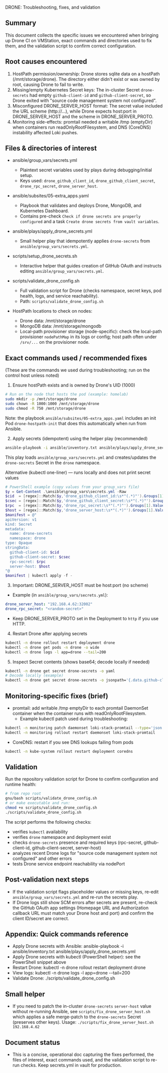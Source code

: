 DRONE: Troubleshooting, fixes, and validation

Summary
-------
This document collects the specific issues we encountered when bringing up Drone CI on VMStation, exact commands and directories used to fix them, and the validation script to confirm correct configuration.

Root causes encountered
-----------------------
1. HostPath permission/ownership: Drone stores sqlite data on a hostPath (/mnt/storage/drone). The directory either didn't exist or was owned by root, causing Drone to fail to write.
2. Missing/empty Kubernetes Secret keys: The in-cluster Secret `drone-secrets` had empty `github-client-id` and `github-client-secret`, so Drone exited with "source code management system not configured".
3. Misconfigured DRONE_SERVER_HOST format: The secret value included the URL scheme (http://...), while Drone expects host:port in DRONE_SERVER_HOST and the scheme in DRONE_SERVER_PROTO.
4. Monitoring side-effects: promtail needed a writable /tmp (emptyDir) when containers run readOnlyRootFilesystem, and DNS (CoreDNS) instability affected Loki pushes.

Files & directories of interest
------------------------------
- ansible/group_vars/secrets.yml
  - Plaintext secret variables used by plays during debugging/initial setup.
  - Keys used: `drone_github_client_id`, `drone_github_client_secret`, `drone_rpc_secret`, `drone_server_host`.

- ansible/subsites/05-extra_apps.yaml
  - Playbook that validates and deploys Drone, MongoDB, and Kubernetes Dashboard.
  - Contains pre-check `Check if drone secrets are properly configured` and a task `Create drone secrets from vault variables`.

- ansible/plays/apply_drone_secrets.yml
  - Small helper play that idempotently applies `drone-secrets` from `ansible/group_vars/secrets.yml`.

- scripts/setup_drone_secrets.sh
  - Interactive helper that guides creation of GitHub OAuth and instructs editing `ansible/group_vars/secrets.yml`.

- scripts/validate_drone_config.sh
  - Full validation script for Drone (checks namespace, secret keys, pod health, logs, and service reachability).
  - Path: `scripts/validate_drone_config.sh`

- HostPath locations to check on nodes:
  - Drone data: /mnt/storage/drone
  - MongoDB data: /mnt/storage/mongodb
  - Local-path provisioner storage (node-specific): check the local-path provisioner `nodePathMap` in its logs or config; host path often under `/srv/...` on the provisioner node.

Exact commands used / recommended fixes
--------------------------------------
(These are the commands we used during troubleshooting; run on the control host unless noted)

1) Ensure hostPath exists and is owned by Drone's UID (1000)
```bash
# Run on the node that hosts the pod (example: homelab)
sudo mkdir -p /mnt/storage/drone
sudo chown -R 1000:1000 /mnt/storage/drone
sudo chmod -R 750 /mnt/storage/drone
```
Note: the playbook `ansible/subsites/05-extra_apps.yaml` includes an init Pod `drone-hostpath-init` that does this automatically when run from Ansible.

2) Apply secrets (idempotent) using the helper play (recommended)
```bash
ansible-playbook -i ansible/inventory.txt ansible/plays/apply_drone_secrets.yml
```
This play loads `ansible/group_vars/secrets.yml` and creates/updates the `drone-secrets` Secret in the `drone` namespace.

Alternative (kubectl one-liner) — runs locally and does not print secret values
```powershell
# PowerShell example (copy values from your group_vars file)
$y = Get-Content .\ansible\group_vars\secrets.yml -Raw
$cid  = [regex]::Match($y,'drone_github_client_id:\s*"(.*)"').Groups[1].Value
$csec = [regex]::Match($y,'drone_github_client_secret:\s*"(.*)"').Groups[1].Value
$rpc  = [regex]::Match($y,'drone_rpc_secret:\s*"(.*)"').Groups[1].Value
$host = [regex]::Match($y,'drone_server_host:\s*"(.*)"').Groups[1].Value
$manifest = @"
apiVersion: v1
kind: Secret
metadata:
  name: drone-secrets
  namespace: drone
type: Opaque
stringData:
  github-client-id: $cid
  github-client-secret: $csec
  rpc-secret: $rpc
  server-host: $host
"@
$manifest | kubectl apply -f -
```

3) Important: DRONE_SERVER_HOST must be host:port (no scheme)
- Example (in `ansible/group_vars/secrets.yml`):
```yaml
drone_server_host: "192.168.4.62:32002"
drone_rpc_secret: "<random-secret>"
```
- Keep DRONE_SERVER_PROTO set in the Deployment to `http` if you use HTTP.

4) Restart Drone after applying secrets
```bash
kubectl -n drone rollout restart deployment drone
kubectl -n drone get pods -n drone -o wide
kubectl -n drone logs -l app=drone --tail=200
```

5) Inspect Secret contents (shows base64; decode locally if needed)
```bash
kubectl -n drone get secret drone-secrets -o yaml
# Decode locally (example)
kubectl -n drone get secret drone-secrets -o jsonpath='{.data.github-client-id}' | base64 -d
```

Monitoring-specific fixes (brief)
--------------------------------
- promtail: add writable /tmp emptyDir to each promtail DaemonSet container when the container runs with readOnlyRootFilesystem.
  - Example kubectl patch used during troubleshooting:
```bash
kubectl -n monitoring patch daemonset loki-stack-promtail --type='json' -p '[{"op":"add","path":"/spec/template/spec/volumes/-","value":{"name":"promtail-tmp","emptyDir":{}}},{"op":"add","path":"/spec/template/spec/containers/0/volumeMounts/-","value":{"name":"promtail-tmp","mountPath":"/tmp"}}]'
kubectl -n monitoring rollout restart daemonset loki-stack-promtail
```
- CoreDNS: restart if you see DNS lookups failing from pods
```bash
kubectl -n kube-system rollout restart deployment coredns
```

Validation
----------
Run the repository validation script for Drone to confirm configuration and runtime health:
```bash
# from repo root
gnu/bash scripts/validate_drone_config.sh
# or make executable and run:
chmod +x scripts/validate_drone_config.sh
./scripts/validate_drone_config.sh
```

The script performs the following checks:
- verifies `kubectl` availability
- verifies `drone` namespace and deployment exist
- checks `drone-secrets` presence and required keys (rpc-secret, github-client-id, github-client-secret, server-host)
- analyzes recent Drone logs for "source code management system not configured" and other errors
- tests Drone service endpoint reachability via nodePort

Post-validation next steps
-------------------------
- If the validation script flags placeholder values or missing keys, re-edit `ansible/group_vars/secrets.yml` and re-run the secrets play.
- If Drone logs still show SCM errors after secrets are present, re-check the GitHub OAuth app settings (Homepage URL and Authorization callback URL must match your Drone host and port) and confirm the client ID/secret are correct.

Appendix: Quick commands reference
---------------------------------
- Apply Drone secrets with Ansible:
  ansible-playbook -i ansible/inventory.txt ansible/plays/apply_drone_secrets.yml
- Apply Drone secrets with kubectl (PowerShell helper): see the PowerShell snippet above
- Restart Drone:
  kubectl -n drone rollout restart deployment drone
- View logs:
  kubectl -n drone logs -l app=drone --tail=200
- Validate Drone:
  ./scripts/validate_drone_config.sh

Small helper
------------
- If you need to patch the in-cluster `drone-secrets` `server-host` value without re-running Ansible, see `scripts/fix_drone_server_host.sh` which applies a safe merge-patch to the `drone-secrets` Secret (preserves other keys). Usage: `./scripts/fix_drone_server_host.sh 192.168.4.62`

Document status
---------------
- This is a concise, operational doc capturing the fixes performed, the files of interest, exact commands used, and the validation script to re-run checks. Keep secrets.yml in vault for production.

